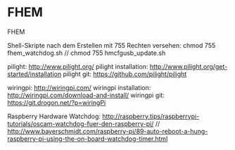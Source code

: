# FHEM
FHEM

Shell-Skripte nach dem Erstellen mit 755 Rechten versehen:
chmod 755 fhem_watchdog.sh // chmod 755 hmcfgusb_update.sh


pilight: http://www.pilight.org/
pilight installation: http://www.pilight.org/get-started/installation
pilight git: https://github.com/pilight/pilight

wiringpi: http://wiringpi.com/
wiringpi installation: http://wiringpi.com/download-and-install/
wiringpi git: https://git.drogon.net/?p=wiringPi


Raspberry Hardware Watchdog: http://raspberry.tips/raspberrypi-tutorials/oscam-watchdog-fuer-den-raspberry-pi/ // http://www.bayerschmidt.com/raspberry-pi/89-auto-reboot-a-hung-raspberry-pi-using-the-on-board-watchdog-timer.html
